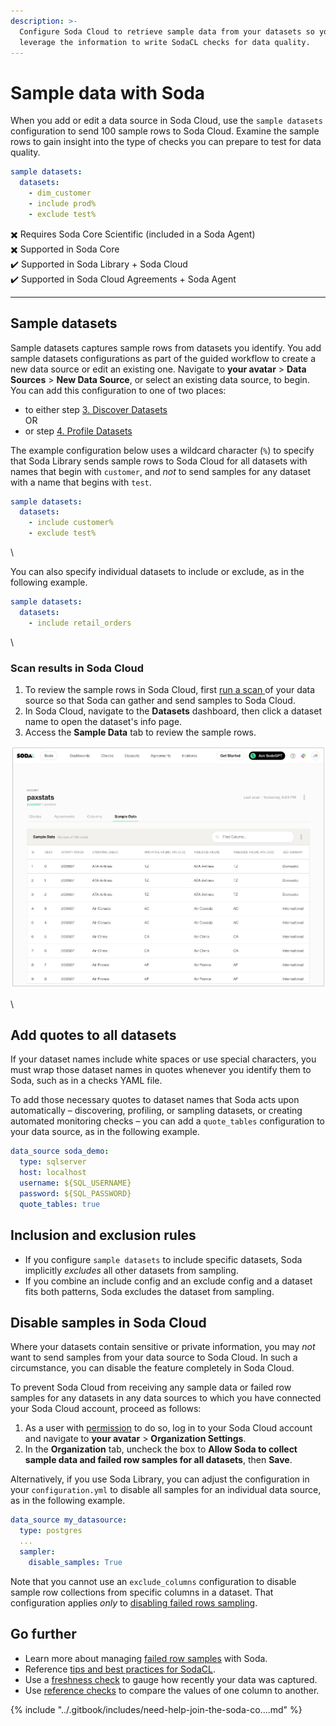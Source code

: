 ```yaml
---
description: >-
  Configure Soda Cloud to retrieve sample data from your datasets so you can
  leverage the information to write SodaCL checks for data quality.
---
```


# Sample data with Soda

When you add or edit a data source in Soda Cloud, use the `sample datasets` configuration to send 100 sample rows to Soda Cloud. Examine the sample rows to gain insight into the type of checks you can prepare to test for data quality.

```yaml
sample datasets:
  datasets:
    - dim_customer
    - include prod%
    - exclude test%
```

✖️    Requires Soda Core Scientific (included in a Soda Agent)\
✖️    Supported in Soda Core\
✔️    Supported in Soda Library + Soda Cloud\
✔️    Supported in Soda Cloud Agreements + Soda Agent

***

## Sample datasets

Sample datasets captures sample rows from datasets you identify. You add sample datasets configurations as part of the guided workflow to create a new data source or edit an existing one. Navigate to **your avatar** > **Data Sources** > **New Data Source**, or select an existing data source, to begin. You can add this configuration to one of two places:

* to either step [3. Discover Datasets](../quick-start-sip/deploy.md#id-3.-discover)\
  OR
* or step [4. Profile Datasets](../quick-start-sip/deploy.md#id-4.-profile)

The example configuration below uses a wildcard character (`%`) to specify that Soda Library sends sample rows to Soda Cloud for all datasets with names that begin with `customer`, and _not_ to send samples for any dataset with a name that begins with `test`.

```yaml
sample datasets:
  datasets:
    - include customer%
    - exclude test%
```

\


You can also specify individual datasets to include or exclude, as in the following example.

```yaml
sample datasets:
  datasets:
    - include retail_orders
```

\


### Scan results in Soda Cloud

1. To review the sample rows in Soda Cloud, first [run a scan ](../run-a-scan/)of your data source so that Soda can gather and send samples to Soda Cloud.
2. In Soda Cloud, navigate to the **Datasets** dashboard, then click a dataset name to open the dataset's info page.
3. Access the **Sample Data** tab to review the sample rows.

![Example sample datasets screenshot](../.gitbook/assets/soda-sample-datasets.png)

\


## Add quotes to all datasets

If your dataset names include white spaces or use special characters, you must wrap those dataset names in quotes whenever you identify them to Soda, such as in a checks YAML file.

To add those necessary quotes to dataset names that Soda acts upon automatically – discovering, profiling, or sampling datasets, or creating automated monitoring checks – you can add a `quote_tables` configuration to your data source, as in the following example.

```yaml
data_source soda_demo:
  type: sqlserver
  host: localhost
  username: ${SQL_USERNAME}
  password: ${SQL_PASSWORD}
  quote_tables: true
```

## Inclusion and exclusion rules

* If you configure `sample datasets` to include specific datasets, Soda implicitly _excludes_ all other datasets from sampling.
* If you combine an include config and an exclude config and a dataset fits both patterns, Soda excludes the dataset from sampling.

## Disable samples in Soda Cloud

Where your datasets contain sensitive or private information, you may _not_ want to send samples from your data source to Soda Cloud. In such a circumstance, you can disable the feature completely in Soda Cloud.

To prevent Soda Cloud from receiving any sample data or failed row samples for any datasets in any data sources to which you have connected your Soda Cloud account, proceed as follows:

1. As a user with [permission](../collaborate/roles-global.md#global-roles-and-permissions) to do so, log in to your Soda Cloud account and navigate to **your avatar** > **Organization Settings**.
2. In the **Organization** tab, uncheck the box to **Allow Soda to collect sample data and failed row samples for all datasets**, then **Save**.

Alternatively, if you use Soda Library, you can adjust the configuration in your `configuration.yml` to disable all samples for an individual data source, as in the following example.

```yaml
data_source my_datasource:
  type: postgres
  ...
  sampler:
    disable_samples: True
```

Note that you cannot use an `exclude_columns` configuration to disable sample row collections from specific columns in a dataset. That configuration applies _only_ to [disabling failed rows sampling](../run-a-scan/failed-row-samples.md#disable-failed-row-samples).

## Go further

* Learn more about managing [failed row samples](../run-a-scan/failed-row-samples.md) with Soda.
* Reference [tips and best practices for SodaCL](quick-start-sodacl.md#tips-and-best-practices-for-sodacl).
* Use a [freshness check](../sodacl-reference/freshness.md) to gauge how recently your data was captured.
* Use [reference checks](../sodacl-reference/reference.md) to compare the values of one column to another.

{% include "../.gitbook/includes/need-help-join-the-soda-co....md" %}
